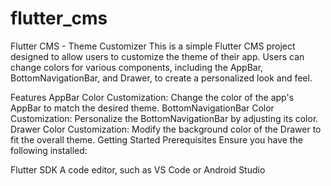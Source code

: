 # flutter_cms

Flutter CMS - Theme Customizer
This is a simple Flutter CMS project designed to allow users to customize the theme of their app. Users can change colors for various components, including the AppBar, BottomNavigationBar, and Drawer, to create a personalized look and feel.

Features
AppBar Color Customization: Change the color of the app's AppBar to match the desired theme.
BottomNavigationBar Color Customization: Personalize the BottomNavigationBar by adjusting its color.
Drawer Color Customization: Modify the background color of the Drawer to fit the overall theme.
Getting Started
Prerequisites
Ensure you have the following installed:

Flutter SDK
A code editor, such as VS Code or Android Studio